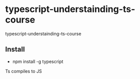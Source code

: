 # typescript-understainding-ts-course

typescript-understainding-ts-course

## Install 
- npm install -g typescript 

Ts compiles to JS 



